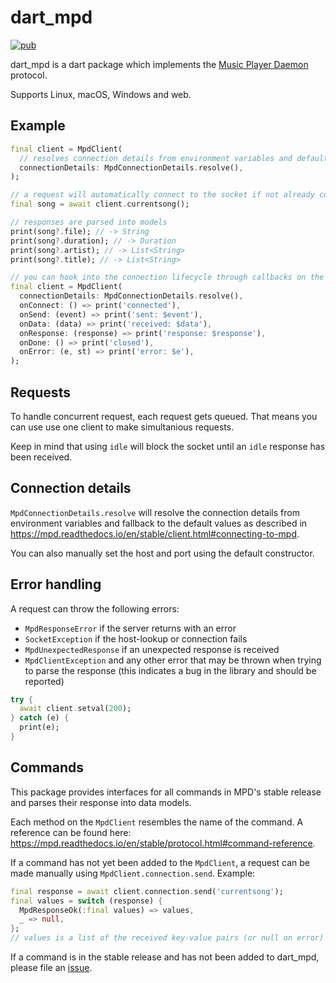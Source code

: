 # dart_mpd

[![pub](https://img.shields.io/pub/v/dart_mpd)](https://pub.dev/packages/dart_mpd)

dart_mpd is a dart package which implements the [Music Player Daemon](https://www.musicpd.org/) protocol.

Supports Linux, macOS, Windows and web.

## Example

```dart
final client = MpdClient(
  // resolves connection details from environment variables and defaults
  connectionDetails: MpdConnectionDetails.resolve(),
);

// a request will automatically connect to the socket if not already connected
final song = await client.currentsong();

// responses are parsed into models
print(song?.file); // -> String
print(song?.duration); // -> Duration
print(song?.artist); // -> List<String>
print(song?.title); // -> List<String>

// you can hook into the connection lifecycle through callbacks on the client
final client = MpdClient(
  connectionDetails: MpdConnectionDetails.resolve(),
  onConnect: () => print('connected'),
  onSend: (event) => print('sent: $event'),
  onData: (data) => print('received: $data'),
  onResponse: (response) => print('response: $response'),
  onDone: () => print('closed'),
  onError: (e, st) => print('error: $e'),
);
```

## Requests

To handle concurrent request, each request gets queued. That means you can use use one client to make simultanious requests.

Keep in mind that using `idle` will block the socket until an `idle` response has been received.

## Connection details

`MpdConnectionDetails.resolve` will resolve the connection details from
environment variables and fallback to the default values as described in
https://mpd.readthedocs.io/en/stable/client.html#connecting-to-mpd.

You can also manually set the host and port using the default constructor.


## Error handling

A request can throw the following errors:
- `MpdResponseError` if the server returns with an error
- `SocketException` if the host-lookup or connection fails
- `MpdUnexpectedResponse` if an unexpected response is received
- `MpdClientException` and any other error that may be thrown when trying to parse the response
  (this indicates a bug in the library and should be reported)

```dart
try {
  await client.setval(200);
} catch (e) {
  print(e);
}
```

## Commands

This package provides interfaces for all commands in MPD's stable release and parses their response into data models.

Each method on the `MpdClient` resembles the name of the command. A reference can be found here: https://mpd.readthedocs.io/en/stable/protocol.html#command-reference.

If a command has not yet been added to the `MpdClient`, a request can be made manually using `MpdClient.connection.send`. Example:

```dart
final response = await client.connection.send('currentsong');
final values = switch (response) {
  MpdResponseOk(:final values) => values,
  _ => null,
};
// values is a list of the received key-value pairs (or null on error)
```

If a command is in the stable release and has not been added to dart_mpd, please file an [issue](https://github.com/robertodoering/twitter_api/issues).
